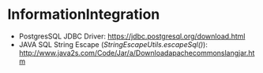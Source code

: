 # InformationIntegration

* PostgresSQL JDBC Driver: https://jdbc.postgresql.org/download.html
* JAVA SQL String Escape (_StringEscapeUtils.escapeSql()_): http://www.java2s.com/Code/Jar/a/Downloadapachecommonslangjar.htm
